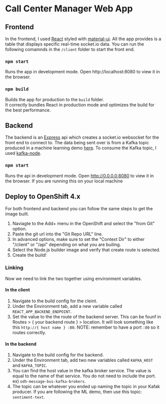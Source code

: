 # Call Center Manager Web App

## Frontend
In the frontend, I used [React](https://reactjs.org/docs/create-a-new-react-app.html) styled with [material-ui](https://material-ui.com/).
All the app provides is a table that displays specific real-time socket.io data.
You can run the following comamnds in the `/client` folder to start the front end.

### `npm start`
Runs the app in development mode.
Open http://localhost:8080 to view it in the browser.

### `npm build`

Builds the app for production to the `build` folder.\
It correctly bundles React in production mode and optimizes the build for the best performance.

## Backend
The backend is an [Express](https://expressjs.com/) api which creates a socket.io websocket for the front end to connect to.
The data being sent over is from a Kafka topic produced in a machine learning demo [here](https://github.com/Gkrumbach07/docker-py-kaldi-asr).
To consume the Kafka topic, I used [kafka-node](https://www.npmjs.com/package/kafka-node).

### `npm start`
Runs the api in development mode.
Open http://0.0.0.0:8080 to view it in the browser.
If you are running this on your local machine

## Deploy to OpenShift 4.x
For both frontend and backend you can follow the same steps to get the image built.
1. Naviagte to the Add+ menu in the OpenShift and select the "from Git" option.
2. Paste the git url into the "Git Repo URL" line.
3. In advanced options, make sure to set the "Context Dir" to either "/client" or "/api" depending on what you are builing.
4. Select the Node.js builder image and verify that create route is selected.
5. Create the build!

### Linking
Now we need to link the two together using environment variables.
#### In the client
1. Navigate to the build config for the cleint.
2. Under the Environment tab, add a new variable called `REACT_APP_BACKEND_ENDPOINT`.
3. Set the value to the the route of the backend server. This can be founf in Routes > { your backend route } > location.
It will look something like this `http://{ host name } :80`. NOTE: remember to have a port `:80` so it routes correctly.

#### In the backend
1. Navigate to the build config for the backend.
2. Under the Environment tab, add two new variables called `KAFKA_HOST` and `KAFKA_TOPIC`.
3. You can find the host value in the kafka broker service. The value is equal to the name of that service. You do not need to include the port. ex) `odh-message-bus-kafka-brokers`.
4. The topic can be whatever you ended up naming the topic in your Kafak producer. If you are following the ML demo, then use this topic: `sentiment-text`.
